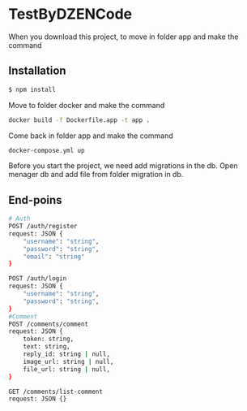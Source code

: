 # TestByDZENCode

When you download this project, to move in folder app and make the command 
## Installation

```bash
$ npm install
```
Move to folder docker and make the command
```bash
docker build -f Dockerfile.app -t app .
```
Come back in folder app and make the command
```bash
docker-compose.yml up
```
Before you start the project, we need add migrations in the db.
Open menager db and add file from folder migration in db.


## End-poins

```bash
# Auth
POST /auth/register
request: JSON {
    "username": "string",
    "password": "string",
    "email": "string"
}

POST /auth/login
request: JSON {
    "username": "string",
    "password": "string",
}
#Comment
POST /comments/comment
request: JSON {
    token: string,
    text: string,
    reply_id: string | null,
    image_url: string | null,
    file_url: string | null,
}

GET /comments/list-comment
request: JSON {}
```